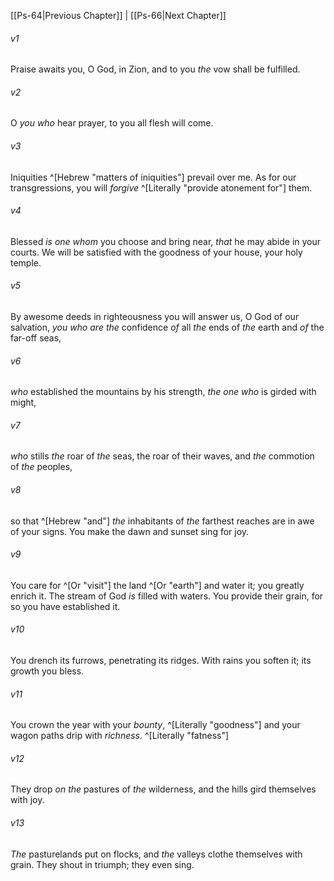 ﻿---
aliases:
  - Psalms 65
---

[[Ps-64|Previous Chapter]] | [[Ps-66|Next Chapter]]

###### v1
Praise awaits you, O God, in Zion,
and to you _the_ vow shall be fulfilled.

###### v2
O _you who_ hear prayer,
to you all flesh will come.

###### v3
Iniquities ^[Hebrew "matters of iniquities"] prevail over me.
As for our transgressions, you will _forgive_ ^[Literally "provide atonement for"] them.

###### v4
Blessed _is one whom_ you choose and bring near,
_that_ he may abide in your courts.
We will be satisfied with the goodness of your house,
your holy temple.

###### v5
By awesome deeds in righteousness you will answer us,
O God of our salvation,
_you who are the_ confidence _of_ all _the_ ends of _the_ earth
and _of_ the far-off seas,

###### v6
_who_ established the mountains by his strength,
_the one who_ is girded with might,

###### v7
_who_ stills _the_ roar of _the_ seas,
the roar of their waves,
and _the_ commotion of _the_ peoples,

###### v8
so that ^[Hebrew "and"] _the_ inhabitants of _the_ farthest reaches are in awe of your signs.
You make the dawn and sunset sing for joy.

###### v9
You care for ^[Or "visit"] the land ^[Or "earth"] and water it;
you greatly enrich it.
The stream of God _is_ filled with waters.
You provide their grain,
for so you have established it.

###### v10
You drench its furrows,
penetrating its ridges.
With rains you soften it;
its growth you bless.

###### v11
You crown the year with your _bounty_, ^[Literally "goodness"]
and your wagon paths drip with _richness_. ^[Literally "fatness"]

###### v12
They drop _on the_ pastures of _the_ wilderness,
and the hills gird themselves with joy.

###### v13
_The_ pasturelands put on flocks,
and _the_ valleys clothe themselves with grain.
They shout in triumph;
they even sing.